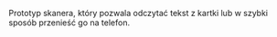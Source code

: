 Prototyp skanera, który pozwala odczytać tekst z kartki lub w szybki sposób przenieść go na telefon.
